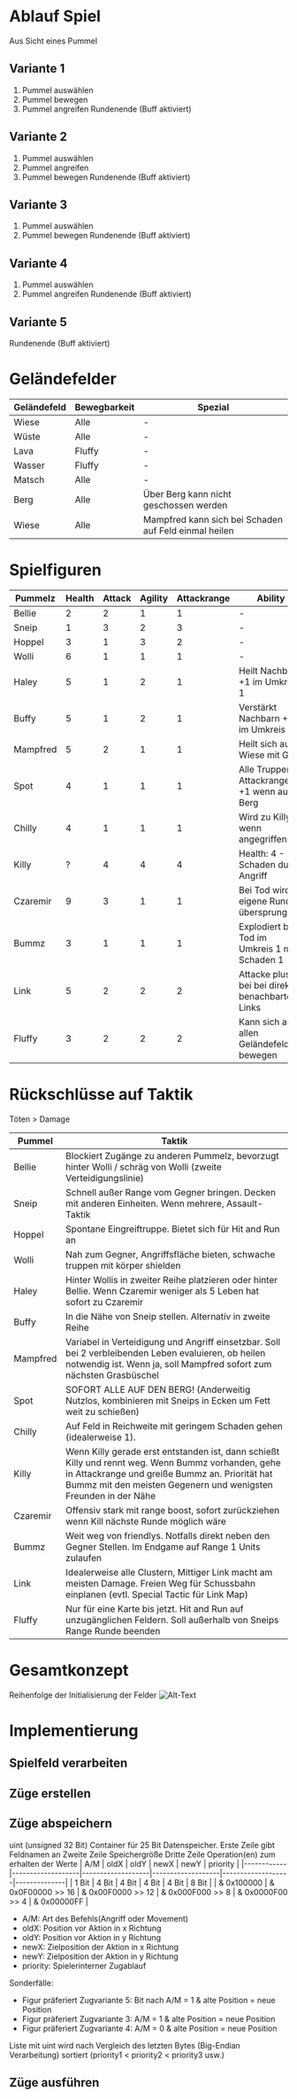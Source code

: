 # Ablauf Spiel
Aus Sicht eines Pummel
## Variante 1
1. Pummel auswählen
2. Pummel bewegen
3. Pummel angreifen
Rundenende (Buff aktiviert)
## Variante 2
1. Pummel auswählen
2. Pummel angreifen
3. Pummel bewegen
Rundenende (Buff aktiviert)
## Variante 3
1. Pummel auswählen
2. Pummel bewegen
Rundenende (Buff aktiviert)
## Variante 4
1. Pummel auswählen
2. Pummel angreifen
Rundenende (Buff aktiviert)
## Variante 5
Rundenende (Buff aktiviert)
# Geländefelder
| Geländefeld | Bewegbarkeit | Spezial                                               |
|-------------|--------------|-------------------------------------------------------|
| Wiese       | Alle         | -                                                     |
| Wüste       | Alle         | -                                                     |
| Lava        | Fluffy       | -                                                     |
| Wasser      | Fluffy       | -                                                     |
| Matsch      | Alle         | -                                                     |
| Berg        | Alle         | Über Berg kann nicht geschossen werden                |
| Wiese       | Alle         | Mampfred kann sich bei Schaden auf Feld einmal heilen |
# Spielfiguren
| Pummelz  | Health | Attack | Agility | Attackrange | Ability                                          |
|----------|--------|--------|---------|-------------|--------------------------------------------------|
| Bellie   | 2      | 2      | 1       | 1           | -                                                |
| Sneip    | 1      | 3      | 2       | 3           | -                                                |
| Hoppel   | 3      | 1      | 3       | 2           | -                                                |
| Wolli    | 6      | 1      | 1       | 1           | -                                                |
| Haley    | 5      | 1      | 2       | 1           | Heilt Nachbarn +1 im Umkreis 1                   |
| Buffy    | 5      | 1      | 2       | 1           | Verstärkt Nachbarn +1 im Umkreis 1               |
| Mampfred | 5      | 2      | 1       | 1           | Heilt sich auf Wiese mit Gras                    |
| Spot     | 4      | 1      | 1       | 1           | Alle Truppen Attackrange +1 wenn auf Berg        |
| Chilly   | 4      | 1      | 1       | 1           | Wird zu Killy wenn angegriffen                   |
| Killy    | ?      | 4      | 4       | 4           | Health: 4 - Schaden durch Angriff                |
| Czaremir | 9      | 3      | 1       | 1           | Bei Tod wird eigene Runde übersprungen           |
| Bummz    | 3      | 1      | 1       | 1           | Explodiert bei Tod im Umkreis 1 mit Schaden 1    |
| Link     | 5      | 2      | 2       | 2           | Attacke plus 1 bei bei direkt benachbarten Links |
| Fluffy   | 3      | 2      | 2       | 2           | Kann sich auf allen Geländefeldern bewegen       |
# Rückschlüsse auf Taktik

Töten > Damage

|  Pummel  |                                                     Taktik                                                 |
|----------|------------------------------------------------------------------------------------------------------------|
| Bellie   | Blockiert Zugänge zu anderen Pummelz, bevorzugt hinter Wolli / schräg von Wolli (zweite Verteidigungslinie) |
| Sneip    | Schnell außer Range vom Gegner bringen. Decken mit anderen Einheiten. Wenn mehrere, Assault-Taktik |
| Hoppel   | Spontane Eingreiftruppe. Bietet sich für Hit and Run an |
| Wolli    | Nah zum Gegner, Angriffsfläche bieten, schwache truppen mit körper shielden |
| Haley    | Hinter Wollis in zweiter Reihe platzieren oder hinter Bellie. Wenn Czaremir weniger als 5 Leben hat sofort zu Czaremir |
| Buffy    | In die Nähe von Sneip stellen. Alternativ in zweite Reihe |
| Mampfred | Variabel in Verteidigung und Angriff einsetzbar. Soll bei 2 verbleibenden Leben evaluieren, ob heilen notwendig ist. Wenn ja, soll Mampfred sofort zum nächsten Grasbüschel | 
| Spot     | SOFORT ALLE AUF DEN BERG! (Anderweitig Nutzlos, kombinieren mit Sneips in Ecken um Fett weit zu schießen)  |
| Chilly   | Auf Feld in Reichweite mit geringem Schaden gehen (idealerweise 1). 
| Killy    | Wenn Killy gerade erst entstanden ist, dann schießt Killy und rennt weg. Wenn Bummz vorhanden, gehe in Attackrange und greiße Bummz an. Priorität hat Bummz mit den meisten Gegenern und wenigsten Freunden in der Nähe |
| Czaremir | Offensiv stark mit range boost, sofort zurückziehen wenn Kill nächste Runde möglich wäre |
| Bummz    | Weit weg von friendlys. Notfalls direkt neben den Gegner Stellen. Im Endgame auf Range 1 Units zulaufen |
| Link     | Idealerweise alle Clustern, Mittiger Link macht am meisten Damage. Freien Weg für Schussbahn einplanen (evtl. Special Tactic für Link Map) |
| Fluffy   | Nur für eine Karte bis jetzt. Hit and Run auf unzugänglichen Feldern. Soll außerhalb von Sneips Range Runde beenden |

# Gesamtkonzept
Reihenfolge der Initialisierung der Felder
![Alt-Text](C:/Users/smart/Pictures/Unbenannt.jpg)

# Implementierung
## Spielfeld verarbeiten
## Züge erstellen
## Züge abspeichern
uint (unsigned 32 Bit) Container für 25 Bit Datenspeicher.
Erste Zeile gibt Feldnamen an
Zweite Zeile Speichergröße
Dritte Zeile Operation(en) zum erhalten der Werte
| A/M        | oldX              | oldY              | newX              | newY              | priority     |
|------------|-------------------|-------------------|-------------------|-------------------|--------------|
| 1 Bit      | 4 Bit             | 4 Bit             | 4 Bit             | 4 Bit             | 8 Bit        |
| & 0x100000 | & 0x0F00000 >> 16 | & 0x00F0000 >> 12 | & 0x000F000 >> 8  | & 0x0000F00 >> 4  | & 0x00000FF  |
- A/M: Art des Befehls(Angriff oder Movement)
- oldX: Position vor Aktion in x Richtung
- oldY: Position vor Aktion in y Richtung
- newX: Zielposition der Aktion in x Richtung
- newY: Zielposition der Aktion in y Richtung
- priority: Spielerinterner Zugablauf

Sonderfälle:
- Figur präferiert Zugvariante 5: Bit nach A/M = 1 & alte Position = neue Position
- Figur präferiert Zugvariante 3: A/M = 1 & alte Position = neue Position
- Figur präferiert Zugvariante 4: A/M = 0 & alte Position = neue Position

Liste mit uint wird nach Vergleich des letzten Bytes (Big-Endian Verarbeitung) sortiert (priority1 < priority2 < priority3 usw.)

## Züge ausführen
